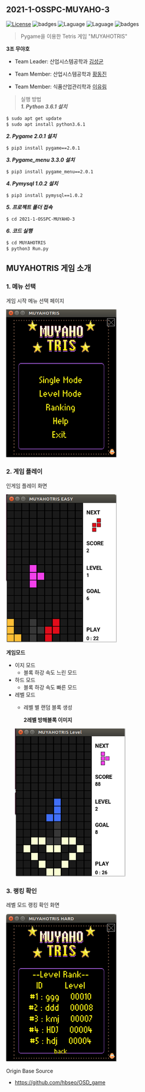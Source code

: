 2021-1-OSSPC-MUYAHO-3
---

[![License](https://img.shields.io/badge/license-GPLv3-green.svg)](http://www.gnu.org/licenses/gpl-3.0.html)
![badges](https://img.shields.io/badge/OS-ubuntu-red)
![Laguage](https://img.shields.io/badge/python-3.6.1-blue.svg)
![Laguage](https://img.shields.io/badge/pygame-2.0.1-lightgreen.svg)
![badges](https://img.shields.io/badge/pygame_menu-3.3.0-black)    


>Pygame을 이용한 Tetris 게임 "MUYAHOTRIS"   

**3조 무야호**  

- Team Leader: 산업시스템공학과 [김성균](https://github.com/ggyull/2021-1-OSSPC-MUYAHO-3)

- Team Member: 산업시스템공학과 [황동진](https://github.com/Fluffy-Star/2021-1-OSSPC-MUYAHO-3)

- Team Member: 식품산업관리학과 [이유림](https://github.com/RimuZZ/2021-1-OSSPC-MUYAHO-3)

>실행 방법   
***1. Python 3.6.1 설치***

```
$ sudo apt get update
$ sudo apt install python3.6.1
```

***2. Pygame 2.0.1 설치***

```
$ pip3 install pygame==2.0.1
```

***3. Pygame_menu 3.3.0 설치***

```
$ pip3 install pygame_menu==2.0.1
```

***4. Pymysql 1.0.2 설치***
```
$ pip3 install pymysql==1.0.2
```

***5. 프로젝트 폴더 접속***
```
$ cd 2021-1-OSSPC-MUYAHO-3
```

***6. 코드 실행***
```
$ cd MUYAHOTRIS
$ python3 Run.py
```

## MUYAHOTRIS 게임 소개

### 1. 메뉴 선택
게임 시작 메뉴 선택 페이지

<img src="https://github.com/CSID-DGU/2021-1-OSSPC-MUYAHO-3/blob/main/MUYAHOTRIS/assets/images/main_widget.PNG?raw=true" width ="300" height="400">

### 2. 게임 플레이
인게임 플레이 화면

<img src="https://github.com/CSID-DGU/2021-1-OSSPC-MUYAHO-3/blob/main/MUYAHOTRIS/assets/images/playgame_image.PNG?raw=true" width ="300" height="400">

**게임모드**

- 이지 모드
  - 블록 하강 속도 느린 모드   
- 하드 모드
  - 블록 하강 속도 빠른 모드   
- 레벨 모드
  - 레벨 별 랜덤 블록 생성   

    **2레벨 방해블록 이미지**   
  <img src="https://github.com/CSID-DGU/2021-1-OSSPC-MUYAHO-3/blob/main/MUYAHOTRIS/assets/images/levelblock_image.PNG?raw=true" width ="300" height="400">


### 3. 랭킹 확인
레벨 모드 랭킹 확인 화면

<img src="https://github.com/CSID-DGU/2021-1-OSSPC-MUYAHO-3/blob/main/MUYAHOTRIS/assets/images/levelranking_image.PNG?raw=true" width ="300" height="400">

Origin Base Source  
- https://github.com/hbseo/OSD_game

